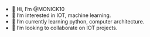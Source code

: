 - 👋 Hi, I’m @MONICK10
- 👀 I’m interested in IOT, machine learning.
- 🌱 I’m currently learning python, computer architecture.
- 💞️ I’m looking to collaborate on IOT projects.

<!---
MONICK10/MONICK10 is a ✨ special ✨ repository because its `README.md` (this file) appears on your GitHub profile.
You can click the Preview link to take a look at your changes.
--->
